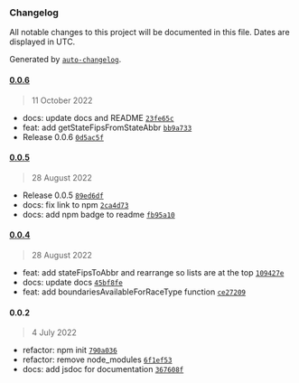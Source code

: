 ### Changelog

All notable changes to this project will be documented in this file. Dates are displayed in UTC.

Generated by [`auto-changelog`](https://github.com/CookPete/auto-changelog).

#### [0.0.6](https://github.com/ejfox/election-helpers/compare/0.0.5...0.0.6)

> 11 October 2022

- docs: update docs and README [`23fe65c`](https://github.com/ejfox/election-helpers/commit/23fe65c4bffca4b7011a8e934adf965f093a2cd1)
- feat: add getStateFipsFromStateAbbr [`bb9a733`](https://github.com/ejfox/election-helpers/commit/bb9a73365ab1a7588acd518a84b24d357b42a49e)
- Release 0.0.6 [`0d5ac5f`](https://github.com/ejfox/election-helpers/commit/0d5ac5f2a415fbd60a7ae3b63e3808ad3a8a9c73)

#### [0.0.5](https://github.com/ejfox/election-helpers/compare/0.0.4...0.0.5)

> 28 August 2022

- Release 0.0.5 [`89ed6df`](https://github.com/ejfox/election-helpers/commit/89ed6df10a84f3ca9cf7a58724b8f34a0339d029)
- docs: fix link to npm [`2ca4d73`](https://github.com/ejfox/election-helpers/commit/2ca4d73590365e48d85b10592d40a7c6b027fa12)
- docs: add npm badge to readme [`fb95a10`](https://github.com/ejfox/election-helpers/commit/fb95a10f2ec4336d7d53c177b421e334c2a23c6b)

#### [0.0.4](https://github.com/ejfox/election-helpers/compare/0.0.2...0.0.4)

> 28 August 2022

- feat: add stateFipsToAbbr and rearrange so lists are at the top [`109427e`](https://github.com/ejfox/election-helpers/commit/109427e89d7ddf8e605f039854965a92199386e3)
- docs: update docs [`45bf8fe`](https://github.com/ejfox/election-helpers/commit/45bf8feb5c0bd04300dfa64d88078d5bc6d7c36a)
- feat: add boundariesAvailableForRaceType function [`ce27209`](https://github.com/ejfox/election-helpers/commit/ce27209c3efc0f11f2ad9ae8503a6a6b36d8af66)

#### 0.0.2

> 4 July 2022

- refactor: npm init [`790a036`](https://github.com/ejfox/election-helpers/commit/790a0367e0b3d2927ab0aa8da2eaefe77e95e464)
- refactor: remove node_modules [`6f1ef53`](https://github.com/ejfox/election-helpers/commit/6f1ef53c5d3897c21631f140ed166600db9e9e4c)
- docs: add jsdoc for documentation [`367608f`](https://github.com/ejfox/election-helpers/commit/367608f332014c40e22c240f70cbd01e72ead9f6)
